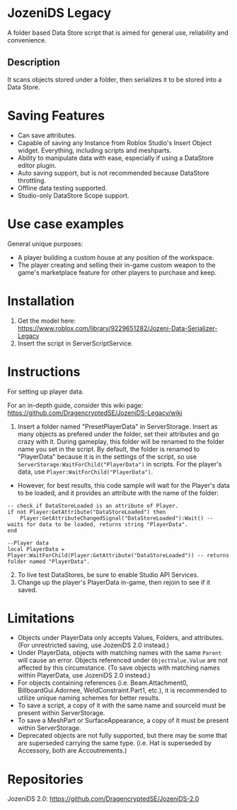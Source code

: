 # JozeniDS Legacy
A folder based Data Store script that is aimed for general use, reliability and convenience. 

## Description
It scans objects stored under a folder, then serializes it to be stored into a Data Store.

# Saving Features
- Can save attributes.
- Capable of saving any Instance from Roblox Studio's Insert Object widget. Everything, including scripts and meshparts.
- Ability to manipulate data with ease, especially if using a DataStore editor plugin.
- Auto saving support, but is not recommended because DataStore throttling.
- Offline data testing supported.
- Studio-only DataStore Scope support.

# Use case examples
General unique purposes:
- A player building a custom house at any position of the workspace. 
- The player creating and selling their in-game custom weapon to the game's marketplace feature for other players to purchase and keep.

# Installation
1. Get the model here: https://www.roblox.com/library/9229651282/Jozeni-Data-Serializer-Legacy
2. Insert the script in ServerScriptService.

# Instructions
For setting up player data.

For an in-depth guide, consider this wiki page: https://github.com/DragencryptedSE/JozeniDS-Legacy/wiki

1. Insert a folder named "PresetPlayerData" in ServerStorage. Insert as many objects as prefered under the folder, set their attributes and go crazy with it. During gameplay, this folder will be renamed to the folder name you set in the script. By default, the folder is renamed to "PlayerData" because it is in the settings of the script, so use `ServerStorage:WaitForChild("PlayerData")` in scripts. For the player's data, use `Player:WaitForChild("PlayerData")`.
* However, for best results, this code sample will wait for the Player's data to be loaded, and it provides an attribute with the name of the folder:
```
-- check if DataStoreLoaded is an attribute of Player.
if not Player:GetAttribute("DataStoreLoaded") then
	Player:GetAttributeChangedSignal("DataStoreLoaded"):Wait() -- waits for data to be loaded, returns string "PlayerData".
end

--Player data
local PlayerData = Player:WaitForChild(Player:GetAttribute("DataStoreLoaded")) -- returns folder named "PlayerData".
```
2. To live test DataStores, be sure to enable Studio API Services.
3. Change up the player's PlayerData in-game, then rejoin to see if it saved.

# Limitations
- Objects under PlayerData only accepts Values, Folders, and attributes. (For unrestricted saving, use JozeniDS 2.0 instead.)
- Under PlayerData, objects with matching names with the same `Parent` will cause an error. Objects referenced under `ObjectValue.Value` are not affected by this circumstance. (To save objects with matching names within PlayerData, use JozeniDS 2.0 instead.)
- For objects containing references (i.e. Beam.Attachment0, BillboardGui.Adornee, WeldConstraint.Part1, etc.), it is recommended to utilize unique naming schemes for better results.
- To save a script, a copy of it with the same name and sourceId must be present within ServerStorage.
- To save a MeshPart or SurfaceAppearance, a copy of it must be present within ServerStorage.
- Deprecated objects are not fully supported, but there may be some that are superseded carrying the same type. (i.e. Hat is superseded by Accessory, both are Accoutrements.)

# Repositories
JozeniDS 2.0: https://github.com/DragencryptedSE/JozeniDS-2.0
